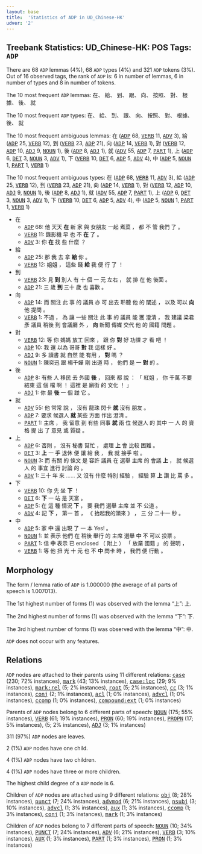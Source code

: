 ```yaml
---
layout: base
title:  'Statistics of ADP in UD_Chinese-HK'
udver: '2'
---
```


## Treebank Statistics: UD_Chinese-HK: POS Tags: `ADP`

There are 68 `ADP` lemmas (4%), 68 `ADP` types (4%) and 321 `ADP` tokens (3%).
Out of 16 observed tags, the rank of `ADP` is: 6 in number of lemmas, 6 in number of types and 8 in number of tokens.

The 10 most frequent `ADP` lemmas: 在、 給、 到、 跟、 向、 按照、 對、 根據、 後、 就

The 10 most frequent `ADP` types:  在、 給、 到、 跟、 向、 按照、 對、 根據、 後、 就

The 10 most frequent ambiguous lemmas: 在 (<tt><a href="zh_hk-pos-ADP.html">ADP</a></tt> 68, <tt><a href="zh_hk-pos-VERB.html">VERB</a></tt> 11, <tt><a href="zh_hk-pos-ADV.html">ADV</a></tt> 3), 給 (<tt><a href="zh_hk-pos-ADP.html">ADP</a></tt> 25, <tt><a href="zh_hk-pos-VERB.html">VERB</a></tt> 12), 到 (<tt><a href="zh_hk-pos-VERB.html">VERB</a></tt> 23, <tt><a href="zh_hk-pos-ADP.html">ADP</a></tt> 21), 向 (<tt><a href="zh_hk-pos-ADP.html">ADP</a></tt> 14, <tt><a href="zh_hk-pos-VERB.html">VERB</a></tt> 1), 對 (<tt><a href="zh_hk-pos-VERB.html">VERB</a></tt> 12, <tt><a href="zh_hk-pos-ADP.html">ADP</a></tt> 10, <tt><a href="zh_hk-pos-ADJ.html">ADJ</a></tt> 9, <tt><a href="zh_hk-pos-NOUN.html">NOUN</a></tt> 1), 後 (<tt><a href="zh_hk-pos-ADP.html">ADP</a></tt> 8, <tt><a href="zh_hk-pos-ADJ.html">ADJ</a></tt> 1), 就 (<tt><a href="zh_hk-pos-ADV.html">ADV</a></tt> 55, <tt><a href="zh_hk-pos-ADP.html">ADP</a></tt> 7, <tt><a href="zh_hk-pos-PART.html">PART</a></tt> 1), 上 (<tt><a href="zh_hk-pos-ADP.html">ADP</a></tt> 6, <tt><a href="zh_hk-pos-DET.html">DET</a></tt> 3, <tt><a href="zh_hk-pos-NOUN.html">NOUN</a></tt> 3, <tt><a href="zh_hk-pos-ADV.html">ADV</a></tt> 1), 下 (<tt><a href="zh_hk-pos-VERB.html">VERB</a></tt> 10, <tt><a href="zh_hk-pos-DET.html">DET</a></tt> 6, <tt><a href="zh_hk-pos-ADP.html">ADP</a></tt> 5, <tt><a href="zh_hk-pos-ADV.html">ADV</a></tt> 4), 中 (<tt><a href="zh_hk-pos-ADP.html">ADP</a></tt> 5, <tt><a href="zh_hk-pos-NOUN.html">NOUN</a></tt> 1, <tt><a href="zh_hk-pos-PART.html">PART</a></tt> 1, <tt><a href="zh_hk-pos-VERB.html">VERB</a></tt> 1)

The 10 most frequent ambiguous types:  在 (<tt><a href="zh_hk-pos-ADP.html">ADP</a></tt> 68, <tt><a href="zh_hk-pos-VERB.html">VERB</a></tt> 11, <tt><a href="zh_hk-pos-ADV.html">ADV</a></tt> 3), 給 (<tt><a href="zh_hk-pos-ADP.html">ADP</a></tt> 25, <tt><a href="zh_hk-pos-VERB.html">VERB</a></tt> 12), 到 (<tt><a href="zh_hk-pos-VERB.html">VERB</a></tt> 23, <tt><a href="zh_hk-pos-ADP.html">ADP</a></tt> 21), 向 (<tt><a href="zh_hk-pos-ADP.html">ADP</a></tt> 14, <tt><a href="zh_hk-pos-VERB.html">VERB</a></tt> 1), 對 (<tt><a href="zh_hk-pos-VERB.html">VERB</a></tt> 12, <tt><a href="zh_hk-pos-ADP.html">ADP</a></tt> 10, <tt><a href="zh_hk-pos-ADJ.html">ADJ</a></tt> 9, <tt><a href="zh_hk-pos-NOUN.html">NOUN</a></tt> 1), 後 (<tt><a href="zh_hk-pos-ADP.html">ADP</a></tt> 8, <tt><a href="zh_hk-pos-ADJ.html">ADJ</a></tt> 1), 就 (<tt><a href="zh_hk-pos-ADV.html">ADV</a></tt> 55, <tt><a href="zh_hk-pos-ADP.html">ADP</a></tt> 7, <tt><a href="zh_hk-pos-PART.html">PART</a></tt> 1), 上 (<tt><a href="zh_hk-pos-ADP.html">ADP</a></tt> 6, <tt><a href="zh_hk-pos-DET.html">DET</a></tt> 3, <tt><a href="zh_hk-pos-NOUN.html">NOUN</a></tt> 3, <tt><a href="zh_hk-pos-ADV.html">ADV</a></tt> 1), 下 (<tt><a href="zh_hk-pos-VERB.html">VERB</a></tt> 10, <tt><a href="zh_hk-pos-DET.html">DET</a></tt> 6, <tt><a href="zh_hk-pos-ADP.html">ADP</a></tt> 5, <tt><a href="zh_hk-pos-ADV.html">ADV</a></tt> 4), 中 (<tt><a href="zh_hk-pos-ADP.html">ADP</a></tt> 5, <tt><a href="zh_hk-pos-NOUN.html">NOUN</a></tt> 1, <tt><a href="zh_hk-pos-PART.html">PART</a></tt> 1, <tt><a href="zh_hk-pos-VERB.html">VERB</a></tt> 1)


* 在
  * <tt><a href="zh_hk-pos-ADP.html">ADP</a></tt> 68: 他 天天 <b>在</b> 新 家 與 女朋友 一起 煮菜 ， 都 不 管 我們 了 。
  * <tt><a href="zh_hk-pos-VERB.html">VERB</a></tt> 11: 錄影機 早 也 不 <b>在</b> 了 。
  * <tt><a href="zh_hk-pos-ADV.html">ADV</a></tt> 3: 你 <b>在</b> 找 些 什麼 ？
* 給
  * <tt><a href="zh_hk-pos-ADP.html">ADP</a></tt> 25: 那 我 去 拿 <b>給</b> 你 。
  * <tt><a href="zh_hk-pos-VERB.html">VERB</a></tt> 12: 姐姐 ， 這些 錢 <b>給</b> 我 便 行 了 ！
* 到
  * <tt><a href="zh_hk-pos-VERB.html">VERB</a></tt> 23: 見 <b>到</b> 別人 有 十 個 一 元 左右 ， 就 排 在 他 後面 。
  * <tt><a href="zh_hk-pos-ADP.html">ADP</a></tt> 21: 三 歲 <b>到</b> 三十 歲 也 喜歡 。
* 向
  * <tt><a href="zh_hk-pos-ADP.html">ADP</a></tt> 14: 而 關注 此 事 的 議員 亦 可 出去 聆聽 他 的 闡述 ， 以及 可以 <b>向</b> 他 提問 。
  * <tt><a href="zh_hk-pos-VERB.html">VERB</a></tt> 1: 不過 ， 為 讓 一些 關注 此 事 的 議員 能 獲 澄清 ， 我 建議 梁君彥 議員 稍後 到 會議廳 外 ， <b>向</b> 新聞 傳媒 交代 他 的 國籍 問題 。
* 對
  * <tt><a href="zh_hk-pos-VERB.html">VERB</a></tt> 12: 等 你 媽媽 放工 回來 ， 跟 你 <b>對</b> 好 功課 才 看 吧 ！
  * <tt><a href="zh_hk-pos-ADP.html">ADP</a></tt> 10: 我 還 以為 哥哥 <b>對</b> 我 這樣 好 。
  * <tt><a href="zh_hk-pos-ADJ.html">ADJ</a></tt> 9: 多 讀書 就 自然 能 有用 ， <b>對</b> 嗎 ？
  * <tt><a href="zh_hk-pos-NOUN.html">NOUN</a></tt> 1: 陳奕迅 跟 楊千嬅 剛 出道 時 ， 他們 是 一 <b>對</b> 的 。
* 後
  * <tt><a href="zh_hk-pos-ADP.html">ADP</a></tt> 8: 有些 人 移民 去 外國 <b>後</b> ， 回來 都 說 ： 「 紅姐 ， 你 千萬 不要 結束 這 個 檔 啊 ！ 這裡 是 廟街 的 文化 ！ 」
  * <tt><a href="zh_hk-pos-ADJ.html">ADJ</a></tt> 1: 你 最 <b>後</b> 一 個 踫 它 。
* 就
  * <tt><a href="zh_hk-pos-ADV.html">ADV</a></tt> 55: 他 常常 說 ， 沒有 龍珠 閃卡 <b>就</b> 沒有 朋友 。
  * <tt><a href="zh_hk-pos-ADP.html">ADP</a></tt> 7: 要求 候選人 <b>就</b> 某些 方面 作出 澄清 。
  * <tt><a href="zh_hk-pos-PART.html">PART</a></tt> 1: 主席 ， 我 留意 到 有些 同事 <b>就</b> 兩 位 候選人 的 其中 一 人 的 資格 提 出 了 意見 或 質疑 。
* 上
  * <tt><a href="zh_hk-pos-ADP.html">ADP</a></tt> 6: 否則 ， 沒有 秘書 幫忙 ， 處理 <b>上</b> 會 比較 困難 。
  * <tt><a href="zh_hk-pos-DET.html">DET</a></tt> 3: <b>上</b> 一 手 退休 便 讓 給 我 ， 我 就 接手 啦 。
  * <tt><a href="zh_hk-pos-NOUN.html">NOUN</a></tt> 3: 而 有關 的 條文 是 容許 議員 在 選舉 主席 的 會議 <b>上</b> ， 就 候選人 的 事宜 進行 討論 的 。
  * <tt><a href="zh_hk-pos-ADV.html">ADV</a></tt> 1: 三十 年 來 …… 又 沒有 什麼 特別 經驗 ， 經驗 算 <b>上</b> 讚 比 罵 多 。
* 下
  * <tt><a href="zh_hk-pos-VERB.html">VERB</a></tt> 10: 你 先 坐 <b>下</b> ！
  * <tt><a href="zh_hk-pos-DET.html">DET</a></tt> 6: <b>下</b> 一 站 是 天富 。
  * <tt><a href="zh_hk-pos-ADP.html">ADP</a></tt> 5: 在 這 種 情況 <b>下</b> ， 要 我們 選舉 主席 並 不 公道 。
  * <tt><a href="zh_hk-pos-ADV.html">ADV</a></tt> 4: 記 <b>下</b> ， 第一 首 ， 《 抬起我的頭來 》 ， 三 分 二十一 秒 。
* 中
  * <tt><a href="zh_hk-pos-ADP.html">ADP</a></tt> 5: 家 <b>中</b> 還 出現 了 一 本 Yes! 。
  * <tt><a href="zh_hk-pos-NOUN.html">NOUN</a></tt> 1: 並 表示 他們 在 稍後 舉行 的 主席 選舉 <b>中</b> 不 可以 投票 。
  * <tt><a href="zh_hk-pos-PART.html">PART</a></tt> 1: 信 <b>中</b> 表示 已 enclosed （ 附上 ） 「 放棄 國籍 」 的 聲明 ，
  * <tt><a href="zh_hk-pos-VERB.html">VERB</a></tt> 1: 等 他 扭 光 十 元 也 不 <b>中</b> 閃卡 時 ， 我們 便 行動 。

## Morphology

The form / lemma ratio of `ADP` is 1.000000 (the average of all parts of speech is 1.007013).

The 1st highest number of forms (1) was observed with the lemma “上”: 上.

The 2nd highest number of forms (1) was observed with the lemma “下”: 下.

The 3rd highest number of forms (1) was observed with the lemma “中”: 中.

`ADP` does not occur with any features.


## Relations

`ADP` nodes are attached to their parents using 11 different relations: <tt><a href="zh_hk-dep-case.html">case</a></tt> (230; 72% instances), <tt><a href="zh_hk-dep-mark.html">mark</a></tt> (43; 13% instances), <tt><a href="zh_hk-dep-case-loc.html">case:loc</a></tt> (29; 9% instances), <tt><a href="zh_hk-dep-mark-rel.html">mark:rel</a></tt> (5; 2% instances), <tt><a href="zh_hk-dep-root.html">root</a></tt> (5; 2% instances), <tt><a href="zh_hk-dep-cc.html">cc</a></tt> (3; 1% instances), <tt><a href="zh_hk-dep-conj.html">conj</a></tt> (2; 1% instances), <tt><a href="zh_hk-dep-acl.html">acl</a></tt> (1; 0% instances), <tt><a href="zh_hk-dep-advcl.html">advcl</a></tt> (1; 0% instances), <tt><a href="zh_hk-dep-ccomp.html">ccomp</a></tt> (1; 0% instances), <tt><a href="zh_hk-dep-compound-ext.html">compound:ext</a></tt> (1; 0% instances)

Parents of `ADP` nodes belong to 6 different parts of speech: <tt><a href="zh_hk-pos-NOUN.html">NOUN</a></tt> (175; 55% instances), <tt><a href="zh_hk-pos-VERB.html">VERB</a></tt> (61; 19% instances), <tt><a href="zh_hk-pos-PRON.html">PRON</a></tt> (60; 19% instances), <tt><a href="zh_hk-pos-PROPN.html">PROPN</a></tt> (17; 5% instances),  (5; 2% instances), <tt><a href="zh_hk-pos-ADJ.html">ADJ</a></tt> (3; 1% instances)

311 (97%) `ADP` nodes are leaves.

2 (1%) `ADP` nodes have one child.

4 (1%) `ADP` nodes have two children.

4 (1%) `ADP` nodes have three or more children.

The highest child degree of a `ADP` node is 6.

Children of `ADP` nodes are attached using 9 different relations: <tt><a href="zh_hk-dep-obj.html">obj</a></tt> (8; 28% instances), <tt><a href="zh_hk-dep-punct.html">punct</a></tt> (7; 24% instances), <tt><a href="zh_hk-dep-advmod.html">advmod</a></tt> (6; 21% instances), <tt><a href="zh_hk-dep-nsubj.html">nsubj</a></tt> (3; 10% instances), <tt><a href="zh_hk-dep-advcl.html">advcl</a></tt> (1; 3% instances), <tt><a href="zh_hk-dep-aux.html">aux</a></tt> (1; 3% instances), <tt><a href="zh_hk-dep-ccomp.html">ccomp</a></tt> (1; 3% instances), <tt><a href="zh_hk-dep-conj.html">conj</a></tt> (1; 3% instances), <tt><a href="zh_hk-dep-mark.html">mark</a></tt> (1; 3% instances)

Children of `ADP` nodes belong to 7 different parts of speech: <tt><a href="zh_hk-pos-NOUN.html">NOUN</a></tt> (10; 34% instances), <tt><a href="zh_hk-pos-PUNCT.html">PUNCT</a></tt> (7; 24% instances), <tt><a href="zh_hk-pos-ADV.html">ADV</a></tt> (6; 21% instances), <tt><a href="zh_hk-pos-VERB.html">VERB</a></tt> (3; 10% instances), <tt><a href="zh_hk-pos-AUX.html">AUX</a></tt> (1; 3% instances), <tt><a href="zh_hk-pos-PART.html">PART</a></tt> (1; 3% instances), <tt><a href="zh_hk-pos-PRON.html">PRON</a></tt> (1; 3% instances)

